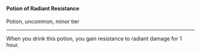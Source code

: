 #### Potion of Radiant Resistance

Potion, uncommon, minor tier

---

When you drink this potion, you gain resistance to radiant damage for 1 hour.